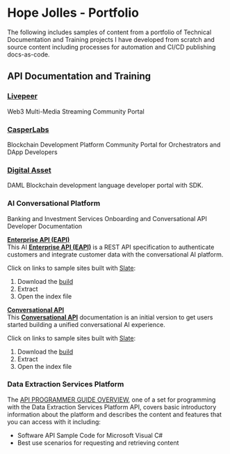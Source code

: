 # Hope Jolles - Portfolio
The following includes samples of content from a portfolio of Technical Documentation and Training projects I have developed from scratch and source content including processes for automation and CI/CD publishing docs-as-code.

## API Documentation and Training

### [**Livepeer**](https://docs.livepeer.org/)  
Web3 Multi-Media Streaming Community Portal 

### [**CasperLabs**](https://docs.casper.network/)  
Blockchain Development Platform Community Portal for Orchestrators and DApp Developers

### [**Digital Asset**](https://docs.daml.com/)  
DAML Blockchain development language developer portal with SDK. 

### AI Conversational Platform  
Banking and Investment Services Onboarding and Conversational API Developer Documentation 

**[**Enterprise API (EAPI)**](https://drive.google.com/drive/folders/1D-2XiRiNe20NqlkmTamIsS623QAo6Lq9?usp=sharing)**  
This AI [**Enterprise API (EAPI)**](https://drive.google.com/drive/folders/1D-2XiRiNe20NqlkmTamIsS623QAo6Lq9?usp=sharing) is a REST API specification to authenticate customers and integrate customer data with the conversational AI platform.

Click on links to sample sites built with [Slate](https://github.com/slatedocs/slate):  
1. Download the [build](https://drive.google.com/drive/folders/1D-2XiRiNe20NqlkmTamIsS623QAo6Lq9?usp=sharing)
2. Extract
3. Open the index file

**[**Conversational API**](https://drive.google.com/drive/folders/1D-2XiRiNe20NqlkmTamIsS623QAo6Lq9?usp=sharing)**  
This [**Conversational API**](https://drive.google.com/drive/folders/1D-2XiRiNe20NqlkmTamIsS623QAo6Lq9?usp=sharing) documentation is an initial version to get users started building a unified conversational AI experience.

Click on links to sample sites built with [Slate](https://github.com/slatedocs/slate):  
1. Download the [build](https://drive.google.com/drive/folders/1D-2XiRiNe20NqlkmTamIsS623QAo6Lq9?usp=sharing)
2. Extract
3. Open the index file

### Data Extraction Services Platform 
The [API PROGRAMMER GUIDE OVERVIEW](https://drive.google.com/drive/folders/1CMIA-Ql_ZSHiE8vhC6_5n5Sl3IkpxMDu?usp=drive_link), one of a set for programming with the Data Extraction Services Platform API, covers basic introductory information about the platform and describes the content and features that you can access with it including: 
- Software API Sample Code for Microsoft Visual C#
- Best use scenarios for requesting and retrieving content

